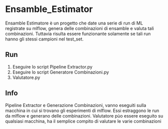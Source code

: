 # Ensamble_Estimator
Ensamble Estimatore è un progetto che date una serie di run di ML registrate su mlflow, genera delle combinazioni di ensamble e valuta tali combinazioni.
Tuttavia risulta essere funzionante solamente se tali run hanno gli stessi campioni nel test_set.

## Run
1. Eseguire lo script Pipeline Extractor.py
2. Eseguire lo script Generatore Combinazioni.py
3. Valutatore.py

## Info
Pipeline Extractor e Generazione Combinazioni, vanno eseguiti sulla macchina in cui si trovano gli esperimenti di mlflow.
Essi estraggono le run da mlflow e generano delle combinazioni.
Valutatore pùo essere eseguito su qualsiasi macchina, ha il semplice compito di valutare le varie combinazioni

